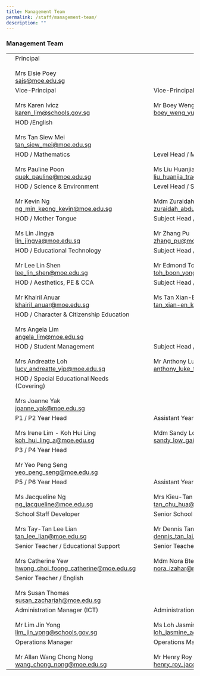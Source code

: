 ```yaml
---
title: Management Team
permalink: /staff/management-team/
description: ""
---
```

### Management Team

|  	|  	|  	|  	|  	|
|---	|---	|---	|---	|---	|
| 	| Principal<br><br>Mrs Elsie Poey<br>sajs@moe.edu.sg 	|  	|  	|  	|
| 	| Vice-Principal<br><br>Mrs Karen Ivicz<br>karen_lim@schools.gov.sg 	|   	| 	| Vice-Principal (Administration)<br><br>Mr Boey Weng Yue<br>boey_weng_yue@schools.gov.sg 	|
|| HOD /English<br><br>Mrs Tan Siew Mei<br>tan_siew_mei@moe.edu.sg 	|   	|  	|  	|
| 	| HOD / Mathematics<br><br>Mrs Pauline Poon<br>quek_pauline@moe.edu.sg 	|   	| 	| Level Head / Mathematics<br><br>Ms Liu Huanjia Tracy<br>liu_huanjia_tracy@moe.edu.sg 	|
| | HOD / Science & Environment<br><br>Mr Kevin Ng<br>ng_min_keong_kevin@moe.edu.sg 	|   	| | Level Head / Science & Environment<br><br>Mdm Zuraidah Bte Abdul Malik<br>zuraidah_abdul_malik@moe.edu.sg 	|
| 	| HOD / Mother Tongue<br><br>Ms Lin Jingya<br>lin_jingya@moe.edu.sg  	|   	| 	| Subject Head / Mother Tongue<br><br>Mr Zhang Pu<br>zhang_pu@moe.edu.sg  	
| 	| HOD / Educational Technology<br><br>Mr Lee Lin Shen<br>lee_lin_shen@moe.edu.sg 	|   	|	| Subject Head / PE (Covering)<br><br>Mr Edmond Toh<br>toh_boon_yong_edmond@moe.edu.sg	|
| | HOD / Aesthetics, PE & CCA<br><br>Mr Khairil Anuar<br>khairil_anuar@moe.edu.sg 	|   	| 	| Subject Head / Aesthetics<br><br>Ms Tan Xian-En Kimberly<br>tan_xian-en_kimberly@moe.edu.sg 	|
| | HOD / Character & Citizenship Education<br><br>Mrs Angela Lim<br>angela_lim@moe.edu.sg 	|   	|  	|  	|
|	| HOD / Student Management<br><br>Mrs Andreatte Loh<br>lucy_andreatte_yip@moe.edu.sg 	|   	| 	| Subject Head / Student Management<br><br>Mr Anthony Luke Fernandez<br>anthony_luke_fernandez@moe.edu.sg 	|
| 	| HOD / Special Educational Needs (Covering)<br><br>Mrs Joanne Yak<br>joanne_yak@moe.edu.sg 	|   	|   	|   	|
| 	| P1 / P2 Year Head<br><br>Mrs Irene Lim - Koh Hui Ling<br>koh_hui_ling_a@moe.edu.sg 	|   	| 	| Assistant Year Head (P1 / P2)<br><br>Mdm Sandy Low<br>sandy_low_gait_hong@moe.edu.sg 	|
| 	| P3 / P4 Year Head<br><br>Mr Yeo Peng Seng<br>yeo_peng_seng@moe.edu.sg 	|   	|  	| |
| 	| P5 / P6 Year Head<br><br>Ms Jacqueline Ng<br>ng_jacqueline@moe.edu.sg 	|   	|	| Assistant Year Head (P5 / P6)<br><br>Mrs Kieu-Tan Chu Hua Doreen<br>tan_chu_hua@moe.edu.sg 	|
| | School Staff Developer<br><br>Mrs Tay-Tan Lee Lian<br>tan_lee_lian@moe.edu.sg 	|   	| 	| Senior School Counselor<br><br>Mr Dennis Tan Lai Hoe<br>dennis_tan_lai_hoe@moe.edu.sg 	|
| | Senior Teacher / Educational Support<br><br>Mrs Catherine Yew<br>hwong_choi_foong_catherine@moe.edu.sg 	|   	| 	| Senior Teacher / Art<br><br>Mdm Nora Bte Izahar<br>nora_izahar@moe.edu.sg 	|
| 	| Senior Teacher / English<br><br>Mrs Susan Thomas<br>susan_zachariah@moe.edu.sg 	|   	|  	|  	|
|	| Administration Manager (ICT)<br><br>Mr Lim Jin Yong<br>lim_jin_yong@schools.gov.sg 	|   	|  	| Administration Manager<br><br>Ms Loh Jasmine<br>loh_jasmine_a@schools.gov.sg 	 	|
| | Operations Manager<br><br>Mr Allan Wang Chong Nong<br>wang_chong_nong@moe.edu.sg 	|   	|	| Operations Manager<br><br>Mr Henry Roy Jacob <br>henry_roy_jacob@moe.edu.sg 	|